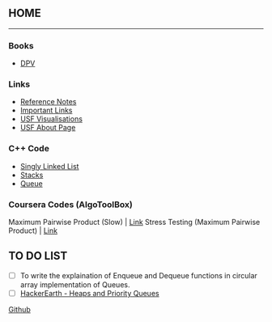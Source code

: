 ## HOME

------------------------------------------------------------------------------------------------------------------------------------------
### Books
* [DPV](https://www.dropbox.com/s/s57h5thslvrj80i/DPV.pdf?dl=0)



### Links
* [Reference Notes](refnotes.md)
* [Important Links](implinks.md)
* [USF Visualisations](http://www.cs.usfca.edu/~galles/visualization/Algorithms.html)
* [USF About Page](http://www.cs.usfca.edu/~galles/visualization/about.html)

### C++ Code
* [Singly Linked List](sll.md)
* [Stacks](stack.md)
* [Queue](queue.md)

### Coursera Codes (AlgoToolBox)
Maximum Pairwise Product (Slow) | [Link](MaxPairwideProduct.md)
Stress Testing (Maximum Pairwise Product) | [Link](stress_test.md)


## TO DO LIST
- [ ] To write the explaination of Enqueue and Dequeue functions in circular array implementation of Queues.
- [ ] [HackerEarth - Heaps and Priority Queues](https://www.hackerearth.com/practice/notes/heaps-and-priority-queues/)

[Github](https://github.com/adist98)
